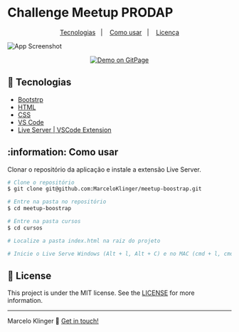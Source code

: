 <h1>
    <br>
    Challenge Meetup PRODAP
</h1>
<p align="center">
  <a href="#rocket-tecnologias">Tecnologias</a>&nbsp;&nbsp;&nbsp;|&nbsp;&nbsp;&nbsp;
  <a href="#information-como-usar">Como usar</a>&nbsp;&nbsp;&nbsp;|&nbsp;&nbsp;&nbsp;
  <a href="#memo-license">Licença</a>
</p>

![App Screenshot](https://i.ibb.co/K6btrTv/bootstrap.png)
<p align="center">
  <a href="https://marceloklinger.github.io/meetup-boostrap/cursos/index.html" target="_blank">
    <img alt="Demo on GitPage" src="https://i.ibb.co/mXwcqZZ/Slice-1.png">
  </a>
</p>

## :rocket: Tecnologias

-  [Bootstrp](https://getbootstrap.com/)
-  [HTML](https://www.w3schools.com/html/)
-  [CSS](https://www.w3schools.com/css/default.asp)
-  [VS Code][vc]
-  [Live Server | VSCode Extension](https://github.com/ritwickdey/vscode-live-server)
  
## :information: Como usar

Clonar o repositório da aplicação e instale a extensão Live Server.

```bash
# Clone o repositório
$ git clone git@github.com:MarceloKlinger/meetup-boostrap.git

# Entre na pasta no repositório
$ cd meetup-boostrap

# Entre na pasta cursos
$ cd cursos

# Localize a pasta index.html na raiz do projeto

# Inicie o Live Serve Windows (Alt + l, Alt + C) e no MAC (cmd + l, cmd + o)
```

## :memo: License
This project is under the MIT license. See the [LICENSE](https://github.com/MarceloKlinger/bootcamp-meetapp-backend/tree/master/LICENSE) for more information.

---

Marcelo Klinger :wave: [Get in touch!](https://www.linkedin.com/in/marcelo-klinger-santos-4744a6140/)

[vc]: https://code.visualstudio.com/
